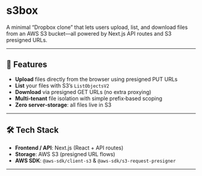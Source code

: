 # s3box

A minimal “Dropbox clone” that lets users upload, list, and download files from an AWS S3 bucket—all powered by Next.js API routes and S3 presigned URLs.

---

## 🔑 Features

- **Upload** files directly from the browser using presigned PUT URLs  
- **List** your files with S3’s `ListObjectsV2`  
- **Download** via presigned GET URLs (no extra proxying)  
- **Multi‑tenant** file isolation with simple prefix‑based scoping  
- **Zero server‑storage**: all files live in S3

---

## 🛠️ Tech Stack

- **Frontend / API**: Next.js (React + API routes)  
- **Storage**: AWS S3 (presigned URL flows)  
- **AWS SDK**: `@aws-sdk/client-s3` & `@aws-sdk/s3-request-presigner`  

---
